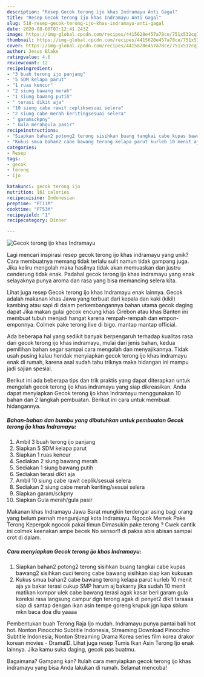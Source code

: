 ```yaml
---
description: "Resep Gecok terong ijo khas Indramayu Anti Gagal"
title: "Resep Gecok terong ijo khas Indramayu Anti Gagal"
slug: 518-resep-gecok-terong-ijo-khas-indramayu-anti-gagal
date: 2020-08-09T07:12:41.243Z
image: https://img-global.cpcdn.com/recipes/4415628e457a78ce/751x532cq70/gecok-terong-ijo-khas-indramayu-foto-resep-utama.jpg
thumbnail: https://img-global.cpcdn.com/recipes/4415628e457a78ce/751x532cq70/gecok-terong-ijo-khas-indramayu-foto-resep-utama.jpg
cover: https://img-global.cpcdn.com/recipes/4415628e457a78ce/751x532cq70/gecok-terong-ijo-khas-indramayu-foto-resep-utama.jpg
author: Jesus Blake
ratingvalue: 4.6
reviewcount: 12
recipeingredient:
- "3 buah terong ijo panjang"
- "5 SDM kelapa parut"
- "1 ruas kencur"
- "2 siung bawang merah"
- "1 siung bawang putih"
- " terasi dikit aja"
- "10 siung cabe rawit cepliksesuai selera"
- "2 siung cabe merah keritingsesuai selera"
- " garamsckpny"
- " Gula merahgula pasir"
recipeinstructions:
- "Siapkan bahan2 potong2 terong sisihkan buang tangkai cabe kupas bawang2 sisihkan cuci terong cabe bawang sisihkan siap kan kukusan"
- "Kukus smua bahan2 cabe bawang terong kelapa parut kurleb 10 menit aja ya bakar terasi cukup SMP harum aj bakarny jika sudah 10 menit matikan kompor ulek cabe bawang terasi agak kasar beri garam gula koreksi rasa langsung campur dgn terong agak di penyet2 dikit taraaaa siap di santap dengan ikan asin tempe goreng krupuk jgn lupa sblum mkn baca doa dlu yaaaa"
categories:
- Resep
tags:
- gecok
- terong
- ijo

katakunci: gecok terong ijo 
nutrition: 161 calories
recipecuisine: Indonesian
preptime: "PT11M"
cooktime: "PT53M"
recipeyield: "1"
recipecategory: Dinner

---
```



![Gecok terong ijo khas Indramayu](https://img-global.cpcdn.com/recipes/4415628e457a78ce/751x532cq70/gecok-terong-ijo-khas-indramayu-foto-resep-utama.jpg)

Lagi mencari inspirasi resep gecok terong ijo khas indramayu yang unik? Cara membuatnya memang tidak terlalu sulit namun tidak gampang juga. Jika keliru mengolah maka hasilnya tidak akan memuaskan dan justru cenderung tidak enak. Padahal gecok terong ijo khas indramayu yang enak selayaknya punya aroma dan rasa yang bisa memancing selera kita.

Lihat juga resep Gecok terong ijo khas Indramayu enak lainnya. Gecok adalah makanan khas Jawa yang terbuat dari kepala dan kaki (kikil) kambing atau sapi di dalam perkembangannya bahan utama gecok daging dapat Jika makan gulai gecok encung khas Cirebon atau khas Banten ini membuat tubuh menjadi hangat karena rempah-rempah dan empon-emponnya. Colmek pake terong live di bigo. mantap mantap official.

Ada beberapa hal yang sedikit banyak berpengaruh terhadap kualitas rasa dari gecok terong ijo khas indramayu, mulai dari jenis bahan, kedua pemilihan bahan segar sampai cara mengolah dan menyajikannya. Tidak usah pusing kalau hendak menyiapkan gecok terong ijo khas indramayu enak di rumah, karena asal sudah tahu triknya maka hidangan ini mampu jadi sajian spesial.


Berikut ini ada beberapa tips dan trik praktis yang dapat diterapkan untuk mengolah gecok terong ijo khas indramayu yang siap dikreasikan. Anda dapat menyiapkan Gecok terong ijo khas Indramayu menggunakan 10 bahan dan 2 langkah pembuatan. Berikut ini cara untuk membuat hidangannya.

<!--inarticleads1-->

##### Bahan-bahan dan bumbu yang dibutuhkan untuk pembuatan Gecok terong ijo khas Indramayu:

1. Ambil 3 buah terong ijo panjang
1. Siapkan 5 SDM kelapa parut
1. Siapkan 1 ruas kencur
1. Sediakan 2 siung bawang merah
1. Sediakan 1 siung bawang putih
1. Sediakan  terasi dikit aja
1. Ambil 10 siung cabe rawit ceplik/sesuai selera
1. Sediakan 2 siung cabe merah keriting/sesuai selera
1. Siapkan  garam/sckpny
1. Siapkan  Gula merah/gula pasir


Makanan khas Indramayu Jawa Barat mungkin terdengar asing bagi orang yang belum pernah mengunjungi kota Indramayu. Ngocok Memek Pake Terong Kepergok ngocok pakai timun Dimasukin pake terong ? Cwek cantik ini colmek keenakan ampe becek No sensor!! di paksa abis abisan sampai crot di dalam. 

<!--inarticleads2-->

##### Cara menyiapkan Gecok terong ijo khas Indramayu:

1. Siapkan bahan2 potong2 terong sisihkan buang tangkai cabe kupas bawang2 sisihkan cuci terong cabe bawang sisihkan siap kan kukusan
1. Kukus smua bahan2 cabe bawang terong kelapa parut kurleb 10 menit aja ya bakar terasi cukup SMP harum aj bakarny jika sudah 10 menit matikan kompor ulek cabe bawang terasi agak kasar beri garam gula koreksi rasa langsung campur dgn terong agak di penyet2 dikit taraaaa siap di santap dengan ikan asin tempe goreng krupuk jgn lupa sblum mkn baca doa dlu yaaaa


Pembentukan buah Terong Raja Ijo mudah. Indramayu punya pantai bali hot hot. Nonton Pinocchio Subtitle Indonesia, Streaming Download Pinocchio Subtitle Indonesia, Nonton Streaming Drama Korea series film korea drakor korean movies - DramaID. Lihat juga resep Tumis Ikan Asin Terong Ijo enak lainnya. Jika kamu suka daging, gecok pas buatmu. 

Bagaimana? Gampang kan? Itulah cara menyiapkan gecok terong ijo khas indramayu yang bisa Anda lakukan di rumah. Selamat mencoba!
